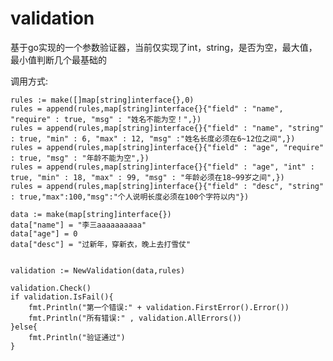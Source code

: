 # validation


基于go实现的一个参数验证器，当前仅实现了int，string，是否为空，最大值，最小值判断几个最基础的

调用方式:

	rules := make([]map[string]interface{},0)
	rules = append(rules,map[string]interface{}{"field" : "name", "require" : true, "msg" : "姓名不能为空！",})
	rules = append(rules,map[string]interface{}{"field" : "name", "string" : true, "min" : 6, "max" : 12, "msg" :"姓名长度必须在6~12位之间",})
	rules = append(rules,map[string]interface{}{"field" : "age", "require" : true, "msg" : "年龄不能为空",})
	rules = append(rules,map[string]interface{}{"field" : "age", "int" : true, "min" : 18, "max" : 99, "msg" : "年龄必须在18~99岁之间",})
	rules = append(rules,map[string]interface{}{"field" : "desc", "string" : true,"max":100,"msg":"个人说明长度必须在100个字符以内"})

	data := make(map[string]interface{})
	data["name"] = "李三aaaaaaaaaa"
	data["age"] = 0
	data["desc"] = "过新年，穿新衣，晚上去打雪仗"


	validation := NewValidation(data,rules)

	validation.Check()
	if validation.IsFail(){
		fmt.Println("第一个错误:" + validation.FirstError().Error())
		fmt.Println("所有错误:" , validation.AllErrors())
	}else{
		fmt.Println("验证通过")
	}
